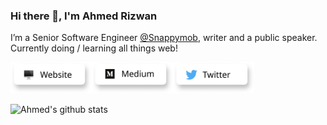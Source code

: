 ### Hi there 👋, I'm Ahmed Rizwan

I’m a Senior Software Engineer [@Snappymob](https://github.com/snappymob), writer and a public speaker.
Currently doing / learning all things web!

<a title="Website, ahmedrizwan.com" href="https://ahmedrizwan.com"><img alt="Website, ahmedrizwan.com" src="https://raw.githubusercontent.com/ahmedrizwan/ahmedrizwan/master/icons/website.png" height="50" width="130" /></a><a title="Medium" href="https://medium.com/@ahmedrizwan"><img alt="Medium Profile" src="https://raw.githubusercontent.com/ahmedrizwan/ahmedrizwan/master/icons/articles.png" height="50" width="130" /></a><a title="Twitter Profile" href="https://twitter.com/sudo_rizwan"><img alt="Twitter Profile" src="https://raw.githubusercontent.com/ahmedrizwan/ahmedrizwan/master/icons/twitter.png" height="50" width="130" /></a>

![Ahmed's github stats](https://github-readme-stats.vercel.app/api?username=ahmedrizwan&count_private=true&show_icons=true)

